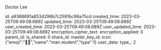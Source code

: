 Doctor Lee

id: a9388691a8534296b7c2591bc96a75cd
created_time: 2023-03-25T09:49:08.689Z
updated_time: 2023-03-25T09:49:08.689Z
user_created_time: 2023-03-25T09:49:08.689Z
user_updated_time: 2023-03-25T09:49:08.689Z
encryption_cipher_text: 
encryption_applied: 0
parent_id: 
is_shared: 0
share_id: 
master_key_id: 
icon: {"emoji":"👨‍🎓","name":"man student","type":1}
user_data: 
type_: 2